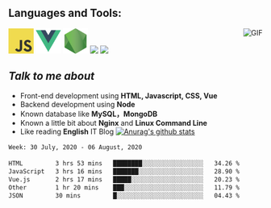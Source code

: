 ## **Languages and Tools:**      
<code><img height="50" style="max-width: 80px;" src="https://raw.githubusercontent.com/github/explore/80688e429a7d4ef2fca1e82350fe8e3517d3494d/topics/javascript/javascript.png"></code>
<code><img height="50" style="max-width: 80px;" src="https://raw.githubusercontent.com/github/explore/80688e429a7d4ef2fca1e82350fe8e3517d3494d/topics/vue/vue.png"></code>
<code><img height="50" style="max-width: 80px;" src="https://raw.githubusercontent.com/github/explore/80688e429a7d4ef2fca1e82350fe8e3517d3494d/topics/nodejs/nodejs.png"></code>
<code><img height="50" style="max-width: 80px;" src="https://img.shields.io/badge/-HTML5-E34F26?style=flat&logo=html5&logoColor=white"></code>
<code><img height="50" style="max-width: 80px;" src="https://img.shields.io/badge/-CSS3-1572B6?style=flat&logo=css3"></code>
<img align="right" alt="GIF" src="https://media.giphy.com/media/iIqmM5tTjmpOB9mpbn/giphy.gif" />
## *Talk to me about*
- Front-end development using **HTML, Javascript, CSS, Vue**
- Backend development using **Node**
- Known database like **MySQL，MongoDB**
- Known a little bit about **Nginx** and **Linux Command Line**
- Like reading **English** IT Blog
[![Anurag's github stats](https://github-readme-stats.vercel.app/api?username=qdi5)](https://github.com/anuraghazra/github-readme-stats)
<!--START_SECTION:waka-->
```text
Week: 30 July, 2020 - 06 August, 2020

HTML         3 hrs 53 mins   ████████░░░░░░░░░░░░░░░░░   34.26 % 
JavaScript   3 hrs 16 mins   ███████░░░░░░░░░░░░░░░░░░   28.90 % 
Vue.js       2 hrs 17 mins   █████░░░░░░░░░░░░░░░░░░░░   20.23 % 
Other        1 hr 20 mins    ███░░░░░░░░░░░░░░░░░░░░░░   11.79 % 
JSON         30 mins         █░░░░░░░░░░░░░░░░░░░░░░░░   04.43 %
```
<!--END_SECTION:waka-->
